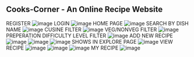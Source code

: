 ## Cooks-Corner - An Online Recipe Website

REGISTER
![image](https://user-images.githubusercontent.com/67195594/234468885-be9b5236-b98c-4c60-adc6-ef48471ab3fe.png)
LOGIN
![image](https://user-images.githubusercontent.com/67195594/234468939-45d91720-3ae6-4697-ae22-1eb35fe6ced8.png)
HOME PAGE
![image](https://user-images.githubusercontent.com/67195594/234469257-bb96bca1-2a7b-4fb0-9b5c-6492b1efb71b.png)
SEARCH BY DISH NAME
![image](https://user-images.githubusercontent.com/67195594/234469318-e39011f3-d906-47bc-8d00-76febc05df10.png)
CUSINE FILTER 
![image](https://user-images.githubusercontent.com/67195594/234469442-5af07d0b-92a6-4974-b756-d23b543d8a27.png)
VEG/NONVEG FILTER
![image](https://user-images.githubusercontent.com/67195594/234469492-6a3b73fe-e56a-4ecc-985a-7fadf859283b.png)
PREPERATION DIFFICULTY LEVEL FILTER
![image](https://user-images.githubusercontent.com/67195594/234469616-5f474311-1fa0-4d04-8ba0-ade246266de1.png)
ADD NEW RECIPE
![image](https://user-images.githubusercontent.com/67195594/234470215-1e516f1d-87db-49fb-8af5-108d1f2ecceb.png)
![image](https://user-images.githubusercontent.com/67195594/234471884-dc17d6ed-4e81-46b5-a52c-92aec11cbe0a.png)
![image](https://user-images.githubusercontent.com/67195594/234471911-2efcdc4b-2623-4d16-a85f-b9cbd69e6f7c.png)
SHOWS IN EXPLORE PAGE
![image](https://user-images.githubusercontent.com/67195594/234471946-ed0c0986-f02c-4f7d-96fd-7e8da85af1d6.png)
VIEW RECIPE
![image](https://user-images.githubusercontent.com/67195594/234472002-d5c2e294-51a9-44fa-8a65-c590046256fa.png)
![image](https://user-images.githubusercontent.com/67195594/234472027-9c4a8620-53ca-4700-b1d8-bcdad496cd9d.png)
![image](https://user-images.githubusercontent.com/67195594/234472050-4b66241b-5937-4f9e-aaaa-ec6dddc0a736.png)
MY RECIPE
![image](https://user-images.githubusercontent.com/67195594/234472076-6d8e27c8-9cad-4f26-824c-bb4d9381fdd6.png)



